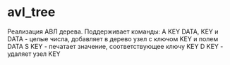# avl_tree
Реализация АВЛ дерева. Поддерживает команды:
A KEY DATA, KEY и DATA - целые числа, добавляет в дерево узел с ключом KEY и полем DATA
S KEY - печатает значение, соответствующее ключу KEY
D KEY - удаляет узел KEY
